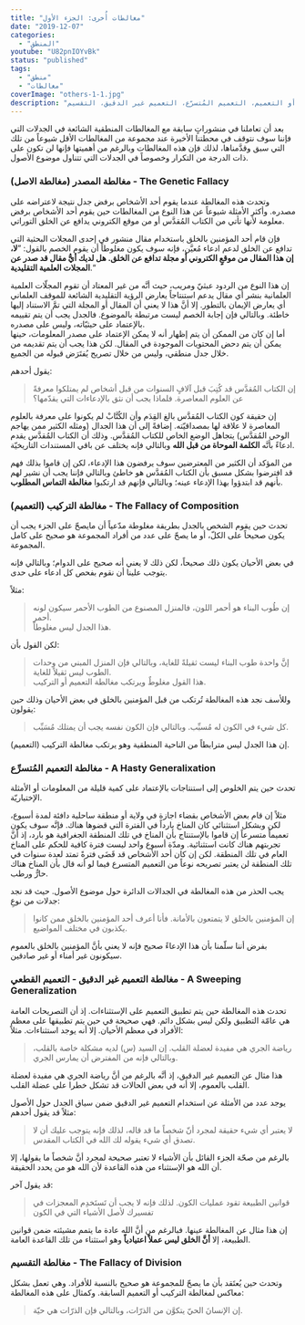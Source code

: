 ```yaml
---
title: "مغالطات أُخرى: الجزء الأول"
date: "2019-12-07"
categories: 
  - "المنطق"
youtube: "U82pnIOYvBk"
status: "published"
tags: 
  - "منطق"
  - "مغالطات"
coverImage: "others-1-1.jpg"
description: "مجموعة إضافية من المغالطات المنطقية: المصدر, التركيب أو التعميم، التعميم المُتسرّع، التعميم غير الدقيق، التقسيم."
---
```


بعد أن تعاملنا في منشوراتٍ سابقة مع المغالطات المنطقية الشائعة في الجدلات التي فإننا سوف نتوقف في محطتنا الأخيرة عند مجموعة من المغالطات الأقل شيوعاً من تلك التي سبق وقدَّمناها، لذلك فإن هذه المغالطات وبالرغم من أهميتها فإنها لن تكون على ذات الدرجة من التكرار وخصوصاً في الجدلات التي تتناول موضوع الأصول.

### مغالطة المصدر (مغالطة الاصل) - The Genetic Fallacy

وتحدث هذه المغالطة عندما يقوم أحد الأشخاص برفض جدل نتيجة لاعتراضه على مصدره. وأكثر الأمثلة شيوعاً عن هذا النوع من المغالطات حين يقوم أحد الأشخاص برفض معلومة لأنها تأتي من الكتاب المُقدَّس أو من موقع الكتروني يدافع عن الخلق التوراتي.

فإن قام أحد المؤمنين بالخلق باستخدام مقال منشور في إحدى المجلات البحثية التي تدافع عن الخلق لدعم ادعاء مُعيَّن، فإنه سوف يكون مغلوطاً أن يقوم الخصم بالقول: ”**لا، إن هذا المقال من موقعٍ الكتروني أو مجلة تدافع عن الخلق. هل لديك أيُّ مقال قد صدر عن المجلات العلمية التقليدية**.“

إن هذا النوع من الردود عبثيّ ومريب، حيث أنَّه من غير المعتاد أن تقوم المجلّات العلمية العلمانية بنشر أي مقال يدعم استنتاجاً يعارض الرؤية التقليدية الشائعة للموقف العلماني أي يعارض الإيمان بالتطور. إلا أنَّ هذا لا يعني أن المقال أو المجلة التي تمَّ الاستناد إليها خاطئة. وبالتالي فإن إجابة الخصم ليست مرتبطة بالموضوع. فالجدل يجب أن يتم تقييمه بالإعتماد على حيثيّاته، وليس على مصدره.  
أما إن كان من الممكن أن يتم إظهار أنه لا يمكن الإعتماد على مصدر المعلومات، حينها يمكن أن يتم دحض المحتويات الموجودة في المقال. لكن هذا يجب أن يتم تقديمه من خلال جدل منطقي، وليس من خلال تصريح يُفتَرَض قبوله من الجميع.


يقول أحدهم:
> إن الكتاب المُقدَّس قد كُتِبَ قبل آلافٍ السنوات من قبل أشخاص لم يمتلكوا معرفةً عن العلوم المعاصرة. فلماذا يجب أن نثق بالإدعاءات التي يقدّمها؟

إن حقيقة كون الكتاب المُقدَّس بالغ القِدَم وأن الكُتَّابْ لم يكونوا على معرفة بالعلوم المعاصرة لا علاقة لها بمصداقيّته. إضافةً إلى أن هذا الجدال (ومثله الكثير ممن يهاجم الوحي المُقدَّس) يتجاهل الوضع الخاص للكتاب المُقدَّس. وذلك أن الكتاب المُقدَّس يقدم ادعاءً بأنَّه **الكلمة الموحاة من قبل الله** وبالتالي فإنه يختلف عن باقي المستندات التاريخيّة.

من المؤكد أن الكثير من المعترضين سوف يرفضون هذا الإدعاء، لكن إن قاموا بذلك فهم قد افترضوا بشكل مسبق بأن الكتاب المُقدَّس هو خاطئ وبالتالي فإننا يجب أن نشير لهم بأنهم قد ابتدؤوا بهذا الإدعاء عينه؛ وبالتالي فإنهم قد ارتكبوا **مغالطة التماس المطلوب**.


### مغالطة التركيب (التعميم) - The Fallacy of Composition

تحدث حين يقوم الشخص بالجدل بطريقة مغلوطة مدّعياً أن مايصحّ على الجزء يجب أن يكون صحيحاً على الكلّ، أو ما يصحّ على عدد من أفراد المجموعة هو صحيح على كامل المجموعة.

في بعض الأحيان يكون ذلك صحيحاً، لكن ذلك لا يعني أنه صحيح على الدوام؛ وبالتالي فإنه يتوجب علينا أن نقوم بفحص كل ادعاء على حدى.

مثلاً:
>إن طُوب البناء هو أحمر اللون، فالمنزل المصنوع من الطوب الأحمر سيكون لونه أحمر.  
هذا الجدل ليس مغلوطاً.

لكن القول بأن:  
>إنَّ واحدة طوب البناء ليست ثقيلةً للغاية، وبالتالي فإن المنزل المبني من وحدات الطوب ليس ثقيلاً للغاية.  
هذا القول مغلوطٌ ويرتكب مغالطة التعميم أو التركيب.

وللأسف نجد هذه المغالطة تُرتكب من قبل المؤمنين بالخلق في بعض الأحيان وذلك حين يقولون:
> كل شيء في الكون له مُسبِّب. وبالتالي فإن الكون نفسه يجب أن يمتلك مُسَبِّب.

إن هذا الجدل ليس مترابطاً من الناحية المنطقية وهو يرتكب مغالطة التركيب (التعميم).


### مغالطة التعميم المُتسرِّع - A Hasty Generalixation 

تحدث حين يتم الخلوص إلى استنتاجات بالإعتماد على كمية قليلة من المعلومات أو الأمثلة الإختباريّة. 

مثلاً إن قام بعض الأشخاص بقضاء اجازة في ولاية أو منطقة ساحلية دافئة لمدة أسبوع، لكن وبشكل استثنائي كان المناخ بارداً في الفترة التي قضوها هناك. فإنَّه سوف يكون تعميماً متسرعاً إن قاموا بالإستنتاج بأن المناخ في تلك المنطقة الجغرافية هو بارد، إذ أنَّ تجربتهم هناك كانت استثنائية. ومدّة أسبوع واحد ليست فترة كافية للحكم على المناخ العام في تلك المنطقة. لكن إن كان أحد الأشخاص قد قَضَى فترةً تمتد لعدة سنوات في تلك المنطقة لن يعتبر تصريحه نوعاً من التعميم المتسرع فيما لو أنه قال بأن المناخ هناك حارٌّ ورطب.

يجب الحذر من هذه المغالطة في الجدالات الدائرة حول موضوع الأصول. حيث قد نجد جدلات من نوعِ:
> إن المؤمنين بالخلق لا يتمتعون بالأمانة. فأنا أعرف أحد المؤمنين بالخلق ممن كانوا يكذبون في مختلف المواضيع.

بفرض أننا سلّمنا بأن هذا الإدعاءً صحيح فإنه لا يعني بأنَّ المؤمنين بالخلق بالعموم سيكونون غير أمناء أو غير صادقين.


### مغالطة التعميم غير الدقيق - التعميم القطعي - A Sweeping Generalization

تحدث هذه المغالطة حين يتم تطبيق التعميم على الإستثناءات. إذ أن التصريحات العامة هي عامّة التطبيق ولكن ليس بشكل دائم. فهي صحيحة في حين يتم تطبيقها على معظم الأفراد في معظم الأحيان. إلا أنه يوجد استثناءات. مثلاً:
> رياضة الجري هي مفيدة لعضلة القلب. إن السيد (س) لديه مشكلة خاصة بالقلب، وبالتالي فإنه من المفترض أن يمارس الجري.  

هذا مثال عن التعميم غير الدقيق، إذ أنَّه بالرغم من أنَّ رياضة الجري هي مفيدة لعضلة القلب بالعموم، إلا أنه في بعض الحالات قد تشكل خطرا على عضلة القلب.

يوجد عدد من الأمثلة عن استخدام التعميم غير الدقيق ضمن سياق الجدل حول الأصول مثلاً قد يقول أحدهم:
>لا يعتبر أي شيء حقيقة لمجرد أنّ شخصاً ما قد قاله، لذلك فإنه يتوجب عليك أن لا تصدق أي شيء يقوله لك الله في الكتاب المقدس.

بالرغم من صحّة الجزء القائل بأن الأشياء لا تعتبر صحيحة لمجرد أنَّ شخصاً ما يقولها، إلا أن الله هو الإستثناء من هذه القاعدة لأن الله هو من يحدد الحقيقة. 

قد يقول آخر:
>قوانين الطبيعة تقود عمليات الكون. لذلك فإنه لا يجب أن تَستَخدِم المعجزات في تفسيرك لأصل الأشياء التي في الكون

إن هذا مثال عن المغالطة عينها. فبالرغم من أنَّ الله عادة ما يتمم مشيئته ضمن قوانين الطبيعة، إلا **أنَّ الخلق ليس عملاً اعتيادياً** وهو استثناء من تلك القاعدة العامة.


### مغالطة التقسيم - The Fallacy of Division 

وتحدث حين يُعتَقد بأن ما يصحّ للمجموعة هو صحيح بالنسبة للأفراد. وهي تعمل بشكل معاكس لمغالطة التركيب أو التعميم السابقة. وكمثال على هذه المغالطة:
>إن الإنسانَ الحيّ يتكوَّن من الذرّات، وبالتالي فإن الذرّات هي حيّة.
